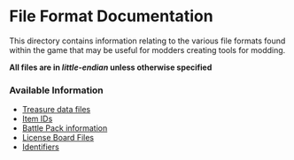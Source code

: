 # File Format Documentation

This directory contains information relating to the various file formats
found within the game that may be useful for modders creating tools for
modding.

**All files are in *little-endian* unless otherwise specified**

### Available Information

* [Treasure data files](treasure.md)
* [Item IDs](../data/item_data.json)
* [Battle Pack information](battle_pack)
* [License Board Files](license_board.md)
* [Identifiers](identifiers)
